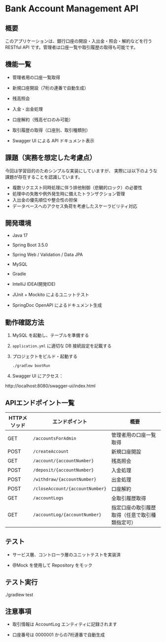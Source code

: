# Bank Account Management API

## 概要

このアプリケーションは、銀行口座の開設・入出金・照会・解約などを行う RESTful API
です。管理者は口座一覧や取引履歴の取得も可能です。

## 機能一覧

- 管理者用の口座一覧取得

- 新規口座開設（7桁の連番で自動生成）

- 残高照会

- 入金・出金処理

- 口座解約（残高ゼロのみ可能）

- 取引履歴の取得（口座別、取引種類別）

- Swagger UI による API ドキュメント表示

## 課題（実務を想定した考慮点）

今回は学習目的のためシンプルな実装にしていますが、
実際には以下のような課題が存在することを認識しています。

- 複数リクエスト同時処理に伴う排他制御（悲観的ロック）の必要性
- 処理中の失敗や例外発生時に備えたトランザクション管理
- 入出金の優先順位や整合性の担保
- データベースへのアクセス負荷を考慮したスケーラビリティ対応

## 開発環境

- Java 17

- Spring Boot 3.5.0

- Spring Web / Validation / Data JPA

- MySQL

- Gradle

- IntelliJ IDEA(開発IDE)

- JUnit + Mockito によるユニットテスト

- SpringDoc OpenAPI によるドキュメント生成

## 動作確認方法

1. MySQL を起動し、テーブルを準備する
2. `application.yml` に適切な DB 接続設定を記載する
3. プロジェクトをビルド・起動する

   ```bash
   ./gradlew bootRun
4. Swagger UI にアクセス：

http://localhost:8080/swagger-ui/index.html

## APIエンドポイント一覧

| HTTPメソッド | エンドポイント                         | 概要                      |
|----------|---------------------------------|-------------------------|
| GET      | `/accountsForAdmin`             | 管理者用の口座一覧取得             |
| POST     | `/createAccount`                | 新規口座開設                  |
| GET      | `/account/{accountNumber}`      | 残高照会                    |
| POST     | `/deposit/{accountNumber}`      | 入金処理                    |
| POST     | `/withdraw/{accountNumber}`     | 出金処理                    |
| POST     | `/closeAccount/{accountNumber}` | 口座解約                    |
| GET      | `/accountLogs`                  | 全取引履歴取得                 |
| GET      | `/accountLog/{accountNumber}`   | 指定口座の取引履歴取得（任意で取引種類指定可） |

## テスト

- サービス層、コントローラ層のユニットテストを実装済

- @Mock を使用して Repository をモック

## テスト実行

./gradlew test

## 注意事項

- 取引情報は AccountLog エンティティに記録されます

- 口座番号は 0000001 からの7桁連番で自動生成
